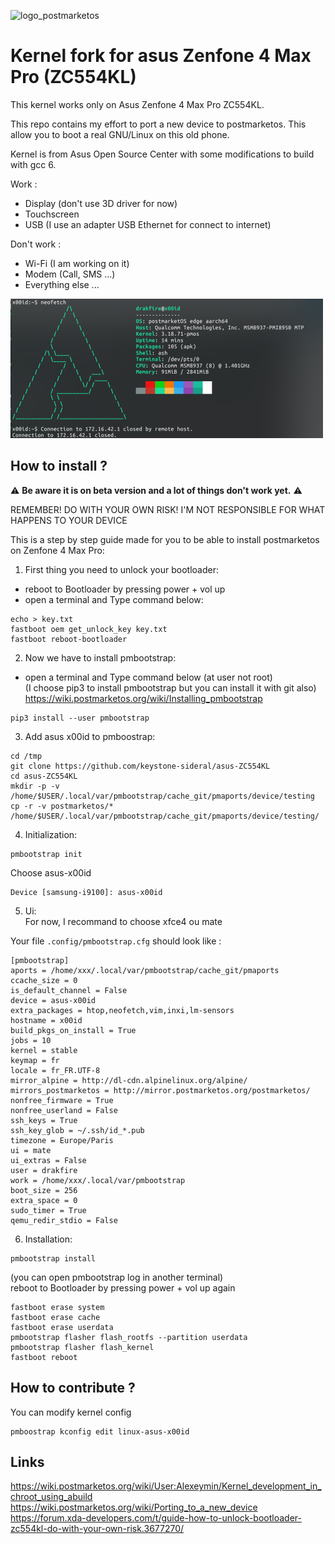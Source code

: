 ![logo_postmarketos](https://upload.wikimedia.org/wikipedia/commons/a/a6/PostmarketOS_logo.svg)
# Kernel fork for asus Zenfone 4 Max Pro (ZC554KL)
This kernel works only on Asus Zenfone 4 Max Pro ZC554KL.  

This repo contains my effort to port a new device to postmarketos. This allow you to boot a real GNU/Linux on this old phone.

Kernel is from Asus Open Source Center with some modifications to build with gcc 6.  

Work :  
* Display (don't use 3D driver for now)
* Touchscreen
* USB (I use an adapter USB Ethernet for connect to internet)

Don't work :  
* Wi-Fi (I am working on it)  
* Modem (Call, SMS ...)  
* Everything else ...  

![Screenshot](postmarketos/images/Screenshot_20220707_180606-resize.png)

## How to install ?

&#9888; __Be aware it is on beta version and a lot of things don't work yet.__ &#9888;  

REMEMBER! DO WITH YOUR OWN RISK! I'M NOT RESPONSIBLE FOR WHAT HAPPENS TO YOUR DEVICE 

This is a step by step guide made for you to be able to install postmarketos on Zenfone 4 Max Pro:  
1. First thing you need to unlock your bootloader:
* reboot to Bootloader by pressing power + vol up    
* open a terminal and Type command below:  
```
echo > key.txt   
fastboot oem get_unlock_key key.txt  
fastboot reboot-bootloader   
```
2. Now we have to install pmbootstrap:
* open a terminal and Type command below (at user not root)     
(I choose pip3 to install pmbootstrap but you can install it with git also)  
https://wiki.postmarketos.org/wiki/Installing_pmbootstrap  
```
pip3 install --user pmbootstrap  

```
3. Add asus x00id to pmboostrap:
```
cd /tmp  
git clone https://github.com/keystone-sideral/asus-ZC554KL  
cd asus-ZC554KL  
mkdir -p -v /home/$USER/.local/var/pmbootstrap/cache_git/pmaports/device/testing  
cp -r -v postmarketos/* /home/$USER/.local/var/pmbootstrap/cache_git/pmaports/device/testing/  
```
4. Initialization:  
```
pmbootstrap init  
```
Choose asus-x00id 
```
Device [samsung-i9100]: asus-x00id

```
5. Ui:  
For now, I recommand to choose xfce4 ou mate

Your file ```.config/pmbootstrap.cfg``` should look like :
```
[pmbootstrap]
aports = /home/xxx/.local/var/pmbootstrap/cache_git/pmaports
ccache_size = 0
is_default_channel = False
device = asus-x00id
extra_packages = htop,neofetch,vim,inxi,lm-sensors
hostname = x00id
build_pkgs_on_install = True
jobs = 10
kernel = stable
keymap = fr
locale = fr_FR.UTF-8
mirror_alpine = http://dl-cdn.alpinelinux.org/alpine/
mirrors_postmarketos = http://mirror.postmarketos.org/postmarketos/
nonfree_firmware = True
nonfree_userland = False
ssh_keys = True
ssh_key_glob = ~/.ssh/id_*.pub
timezone = Europe/Paris
ui = mate
ui_extras = False
user = drakfire
work = /home/xxx/.local/var/pmbootstrap
boot_size = 256
extra_space = 0
sudo_timer = True
qemu_redir_stdio = False
```
6. Installation:
```
pmbootstrap install
```
(you can open pmbootstrap log in another terminal)  
reboot to Bootloader by pressing power + vol up again
```
fastboot erase system
fastboot erase cache
fastboot erase userdata
pmbootstrap flasher flash_rootfs --partition userdata  
pmbootstrap flasher flash_kernel
fastboot reboot
```

## How to contribute ?

You can modify kernel config 
```
pmboostrap kconfig edit linux-asus-x00id
```

## Links

https://wiki.postmarketos.org/wiki/User:Alexeymin/Kernel_development_in_chroot_using_abuild  
https://wiki.postmarketos.org/wiki/Porting_to_a_new_device  
https://forum.xda-developers.com/t/guide-how-to-unlock-bootloader-zc554kl-do-with-your-own-risk.3677270/


